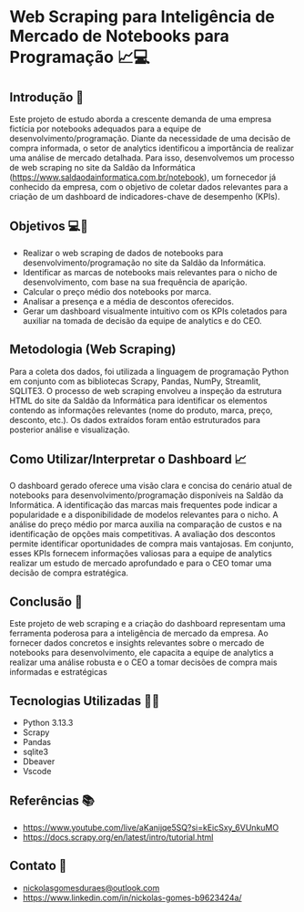 # Web Scraping para Inteligência de Mercado de Notebooks para Programação 📈💻

## Introdução 📌
Este projeto de estudo aborda a crescente demanda de uma empresa fictícia por notebooks adequados para a equipe de desenvolvimento/programação. 
Diante da necessidade de uma decisão de compra informada, o setor de analytics identificou a importância de realizar uma análise de mercado detalhada. 
Para isso, desenvolvemos um processo de web scraping no site da Saldão da Informática (https://www.saldaodainformatica.com.br/notebook), um fornecedor já conhecido da empresa, 
com o objetivo de coletar dados relevantes para a criação de um dashboard de indicadores-chave de desempenho (KPIs).

## Objetivos 💻🛒
* Realizar o web scraping de dados de notebooks para desenvolvimento/programação no site da Saldão da Informática.
* Identificar as marcas de notebooks mais relevantes para o nicho de desenvolvimento, com base na sua frequência de aparição.
* Calcular o preço médio dos notebooks por marca.
* Analisar a presença e a média de descontos oferecidos.
* Gerar um dashboard visualmente intuitivo com os KPIs coletados para auxiliar na tomada de decisão da equipe de analytics e do CEO.

## Metodologia (Web Scraping)
Para a coleta dos dados, foi utilizada a linguagem de programação Python em conjunto com as bibliotecas Scrapy, Pandas, NumPy, Streamlit, SQLITE3. 
O processo de web scraping envolveu a inspeção da estrutura HTML do site da Saldão da Informática para identificar os elementos contendo as informações relevantes 
(nome do produto, marca, preço, desconto, etc.). 
Os dados extraídos foram então estruturados para posterior análise e visualização.

## Como Utilizar/Interpretar o Dashboard 📈
O dashboard gerado oferece uma visão clara e concisa do cenário atual de notebooks para desenvolvimento/programação disponíveis na Saldão da Informática. 
A identificação das marcas mais frequentes pode indicar a popularidade e a disponibilidade de modelos relevantes para o nicho. 
A análise do preço médio por marca auxilia na comparação de custos e na identificação de opções mais competitivas. 
A avaliação dos descontos permite identificar oportunidades de compra mais vantajosas. 
Em conjunto, esses KPIs fornecem informações valiosas para a equipe de analytics realizar um estudo de mercado aprofundado e para o CEO tomar uma decisão de compra estratégica.

## Conclusão 📌
Este projeto de web scraping e a criação do dashboard representam uma ferramenta poderosa para a inteligência de mercado da empresa. 
Ao fornecer dados concretos e insights relevantes sobre o mercado de notebooks para desenvolvimento, 
ele capacita a equipe de analytics a realizar uma análise robusta e o CEO a tomar decisões de compra mais informadas e estratégicas

## Tecnologias Utilizadas 👩‍💻
* Python 3.13.3
* Scrapy
* Pandas
* sqlite3
* Dbeaver
* Vscode

## Referências 📚
* https://www.youtube.com/live/aKanijqe5SQ?si=kEicSxy_6VUnkuMO
* https://docs.scrapy.org/en/latest/intro/tutorial.html

## Contato 📲
* nickolasgomesduraes@outlook.com
* https://www.linkedin.com/in/nickolas-gomes-b9623424a/
